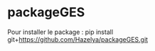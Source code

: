 # packageGES


Pour installer le package : pip install git+https://github.com/Hazelya/packageGES.git


